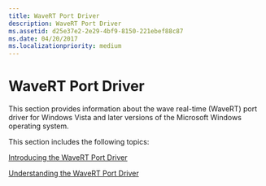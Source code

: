```yaml
---
title: WaveRT Port Driver
description: WaveRT Port Driver
ms.assetid: d25e37e2-2e29-4bf9-8150-221ebef88c87
ms.date: 04/20/2017
ms.localizationpriority: medium
---
```


# WaveRT Port Driver


This section provides information about the wave real-time (WaveRT) port driver for Windows Vista and later versions of the Microsoft Windows operating system.

This section includes the following topics:

[Introducing the WaveRT Port Driver](introducing-the-wavert-port-driver.md)

[Understanding the WaveRT Port Driver](understanding-the-wavert-port-driver.md)

 

 




